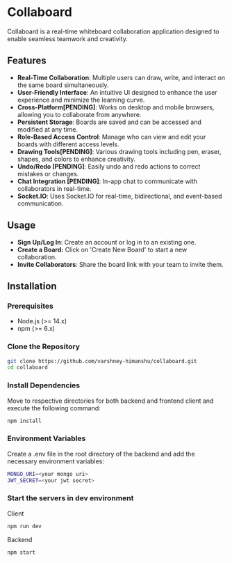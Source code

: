 # Collaboard

Collaboard is a real-time whiteboard collaboration application designed to enable seamless teamwork and creativity.

## Features

- **Real-Time Collaboration**: Multiple users can draw, write, and interact on the same board simultaneously.
- **User-Friendly Interface**: An intuitive UI designed to enhance the user experience and minimize the learning curve.
- **Cross-Platform[PENDING]**: Works on desktop and mobile browsers, allowing you to collaborate from anywhere.
- **Persistent Storage**: Boards are saved and can be accessed and modified at any time.
- **Role-Based Access Control**: Manage who can view and edit your boards with different access levels.
- **Drawing Tools[PENDING]**: Various drawing tools including pen, eraser, shapes, and colors to enhance creativity.
- **Undo/Redo [PENDING]**: Easily undo and redo actions to correct mistakes or changes.
- **Chat Integration [PENDING]**: In-app chat to communicate with collaborators in real-time.
- **Socket.IO**: Uses Socket.IO for real-time, bidirectional, and event-based communication.

## Usage

- **Sign Up/Log In**: Create an account or log in to an existing one.
- **Create a Board:** Click on 'Create New Board' to start a new collaboration.
- **Invite Collaborators**: Share the board link with your team to invite them.

## Installation

### Prerequisites

- Node.js (>= 14.x)
- npm (>= 6.x)

### Clone the Repository

```sh
git clone https://github.com/varshney-himanshu/collaboard.git
cd collaboard
```

### Install Dependencies

Move to respective directories for both backend and frontend client and execute the following command:

```sh
npm install
```

### Environment Variables

Create a .env file in the root directory of the backend and add the necessary environment variables:

```sh
MONGO_URI=<your mongo uri>
JWT_SECRET=<your jwt secret>
```

### Start the servers in dev environment

Client

```sh
npm run dev
```

Backend

```sh
npm start
```
